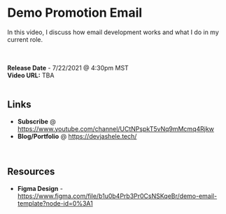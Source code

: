 # Demo Promotion Email

In this video, I discuss how email development works and what I do in my current role.  
<br />
<br />

**Release Date** - 7/22/2021 @ 4:30pm MST
<br />
**Video URL:** TBA
<br />
<br />


## Links
- **Subscribe** @ https://www.youtube.com/channel/UCtNPspkT5vNq9mMcmq4Rjkw
- **Blog/Portfolio** @ https://devjashele.tech/
<br />


## Resources
- **Figma Design** - https://www.figma.com/file/b1u0b4Prb3Pr0CsNSKqeBr/demo-email-template?node-id=0%3A1
